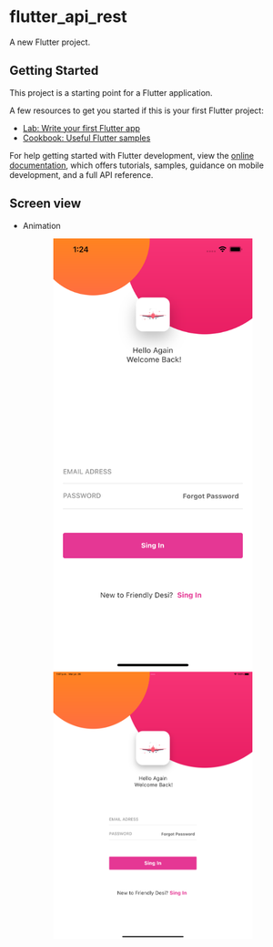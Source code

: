 # flutter_api_rest

A new Flutter project.

## Getting Started

This project is a starting point for a Flutter application.

A few resources to get you started if this is your first Flutter project:

- [Lab: Write your first Flutter app](https://docs.flutter.dev/get-started/codelab)
- [Cookbook: Useful Flutter samples](https://docs.flutter.dev/cookbook)

For help getting started with Flutter development, view the
[online documentation](https://docs.flutter.dev/), which offers tutorials,
samples, guidance on mobile development, and a full API reference.


## Screen view
- Animation
<p align="center">
  <img src="assets/glance/pantalla.1.png" width="350" hight="400">
  <img src="assets/glance/pantalla.1.2.png" width="350" hight="400">
 </p> 